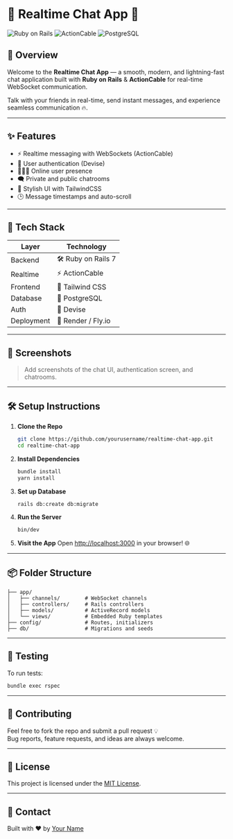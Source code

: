 # 💬 Realtime Chat App 🚀

![Ruby on Rails](https://img.shields.io/badge/Rails-7.0-red?logo=rubyonrails)
![ActionCable](https://img.shields.io/badge/ActionCable-WebSockets-brightgreen)
![PostgreSQL](https://img.shields.io/badge/Database-PostgreSQL-blue)

## 🌟 Overview

Welcome to the **Realtime Chat App** — a smooth, modern, and lightning-fast chat application built with **Ruby on Rails** & **ActionCable** for real-time WebSocket communication.

Talk with your friends in real-time, send instant messages, and experience seamless communication 🔥.

---

## ✨ Features

- ⚡ Realtime messaging with WebSockets (ActionCable)
- 💾 User authentication (Devise)
- 🧑‍🤝‍🧑 Online user presence
- 🗨️ Private and public chatrooms
- 🎨 Stylish UI with TailwindCSS
- 🕒 Message timestamps and auto-scroll

---

## 🚀 Tech Stack

| Layer      | Technology         |
| ---------- | ------------------ |
| Backend    | 🛠️ Ruby on Rails 7 |
| Realtime   | ⚡ ActionCable     |
| Frontend   | 💅 Tailwind CSS    |
| Database   | 🐘 PostgreSQL      |
| Auth       | 🔐 Devise          |
| Deployment | 🚀 Render / Fly.io |

---

## 📸 Screenshots

> Add screenshots of the chat UI, authentication screen, and chatrooms.

---

## 🛠️ Setup Instructions

1. **Clone the Repo**

   ```bash
   git clone https://github.com/yourusername/realtime-chat-app.git
   cd realtime-chat-app
   ```

2. **Install Dependencies**

   ```bash
   bundle install
   yarn install
   ```

3. **Set up Database**

   ```bash
   rails db:create db:migrate
   ```

4. **Run the Server**

   ```bash
   bin/dev
   ```

5. **Visit the App**
   Open [http://localhost:3000](http://localhost:3000) in your browser! 🌐

---

## 📦 Folder Structure

```
├── app/
│   ├── channels/        # WebSocket channels
│   ├── controllers/     # Rails controllers
│   ├── models/          # ActiveRecord models
│   └── views/           # Embedded Ruby templates
├── config/              # Routes, initializers
├── db/                  # Migrations and seeds
```

---

## 🧪 Testing

To run tests:

```bash
bundle exec rspec
```

---

## 🙌 Contributing

Feel free to fork the repo and submit a pull request 💡  
Bug reports, feature requests, and ideas are always welcome.

---

## 📄 License

This project is licensed under the [MIT License](LICENSE).

---

## 💌 Contact

Built with ❤️ by [Your Name](https://github.com/yourusername)
